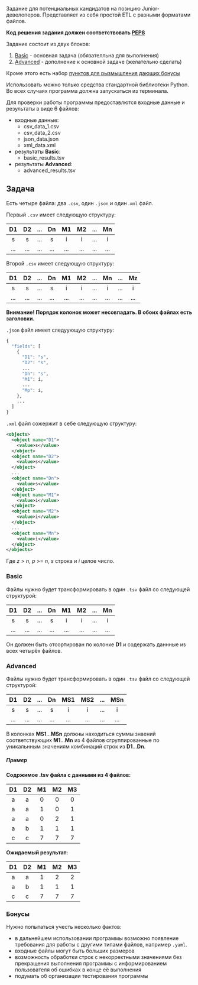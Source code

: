 Задание для потенциальных кандидатов на позицию Junior-девелоперов.
Представляет из себя проcтой ETL с разными форматами файлов.

**Код решения задания должен соответствовать [PEP8](https://www.python.org/dev/peps/pep-0008/)**

Задание состоит из двух блоков:

1. [Basic](#basic) - основная задача (обязателльна для выполнения)
2. [Advanced](#advanced) - дополнение к основной задаче (желательно сделать)

Кроме этого есть набор [пунктов для рызмышления дающих бонусы](#бонусы)

Использовать можно только средства стандартной библиотеки Python.
Во всех случаях программа должна запускаться из терминала.

Для проверки работы программы предоставлются входные данные и результаты в виде 6 файлов:
* входные данные:
  * csv_data_1.csv
  * csv_data_2.csv
  * json_data.json
  * xml_data.xml
* результаты **Basic**:
  * basic_results.tsv
* результаты **Advanced**:
  * advanced_results.tsv

## Задача
Есть четыре файла: два `.csv`, один `.json` и один .`xml` файл.   


Первый `.csv` имеет следующую структуру:

|D1  |D2  |... |Dn  |M1  |M2  |... |Mn  |
|:--:|:--:|:--:|:--:|:--:|:--:|:--:|:--:|
|s   |s   |... |s   |i   |i   |... |i   |
|... |... |... |... |... |... |... |... |

Второй `.csv` имеет следующую структуру:

|D1  |D2  |... |Dn  |M1  |M2  |... |Mn  |... |Mz  |
|:--:|:--:|:--:|:--:|:--:|:--:|:--:|:--:|:--:|:--:|
|s   |s   |... |s   |i   |i   |... |i   |... |i   |
|... |... |... |... |... |... |... |... |... |... |

**Внимание! Порядок колонок может несовпадать. В обоих файлах есть заголовки.**


`.json` файл имеет следуующую структуру:
```python
{
  "fields": [
    {
      "D1": "s",
      "D2": "s",
      ...
      "Dn": "s",
      "M1": i,
      ...
      "Mp": i,
    },
    ...
  ]
}
```

`.xml` файл сожержит в себе следующую структуру:
```xml
<objects>
  <object name="D1">
    <value>s</value>
  </object>
  <object name="D2">
    <value>s</value>
  </object>
  ...
  <object name="Dn">
    <value>s</value>
  </object>
  <object name="M1">
    <value>i</value>
  </object>
  <object name="M2">
    <value>i</value>
  </object>
  ...
  <object name="Mn">
    <value>i</value>
  </object>
</objects>
```

Где *z* > *n*, *p* >= *n*, *s* строка и *i* целое число.

### Basic

Файлы нужно будет трансформировать в один `.tsv` файл со следующей структурой:


|D1  |D2  |... |Dn  |M1  |M2  |... |Mn  |
|:--:|:--:|:--:|:--:|:--:|:--:|:--:|:--:|
|s   |s   |... |s   |i   |i   |... |i   |
|... |... |... |... |... |... |... |... |

Он должен быть отсортирован по колонке **D1** и содержать даннные из всех четырёх файлов.


### Advanced

Файлы нужно будет трансформировать в один `.tsv` файл со следующей структурой:

|D1   |D2   |... |Dn   |MS1  |MS2  |...  |MSn  |
|:---:|:--:|:---:|:---:|:---:|:---:|:---:|:---:|
|s    |s   |...  |s    |i    |i    |...  |i    |
|...  |... |...  |...  |...  |...  |...  |...  |

В колонках **MS1**...**MSn** должны находиться суммы знаений соответствующих **M1**...**Mn** из 4 файлов сгруппированные 
по уникальнным значениям комбинаций строк из **D1**...**Dn**.

##### Пример
**Содржимое .tsv файла с данными из 4 файлов:**

|D1  |D2  |M1  |M2  |M3  |
|:--:|:--:|:--:|:--:|:--:|
|a   |a   |0   |0   |0   |
|a   |a   |1   |0   |1   |
|a   |a   |0   |2   |1   |
|a   |b   |1   |1   |1   |
|c   |c   |7   |7   |7   |

**Ожидаемый результат:**

|D1  |D2  |M1  |M2  |M3  |
|:--:|:--:|:--:|:--:|:--:|
|a   |a   |1   |2   |2   |
|a   |b   |1   |1   |1   |
|c   |c   |7   |7   |7   |


### Бонусы

Нужно попытаться учесть несколько фактов:
* в дальнейшем использовании программы возможно появление требования для работы с другими типами файлов, например `.yaml`.
* входные файлы могут быть больших размеров
* возможность обработки строк с некорректными значениями без прекращения выполнения программы с информированием пользователя об ошибках в конце её выполнения
* подумать об организации тестирования программы
